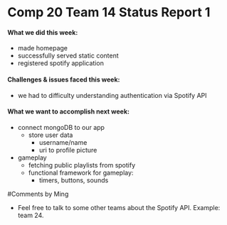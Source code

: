 # Comp 20 Team 14 Status Report 1
#### What we did this week:
- made homepage
- successfully served static content
- registered spotify application

#### Challenges & issues faced this week:
- we had to difficulty understanding authentication via Spotify API

#### What we want to accomplish next week:
- connect mongoDB to our app
    - store user data
        - username/name
        - uri to profile picture
- gameplay
    - fetching public playlists from spotify
    - functional framework for gameplay:
        - timers, buttons, sounds

#Comments by Ming
* Feel free to talk to some other teams about the Spotify API.  Example: team 24.
